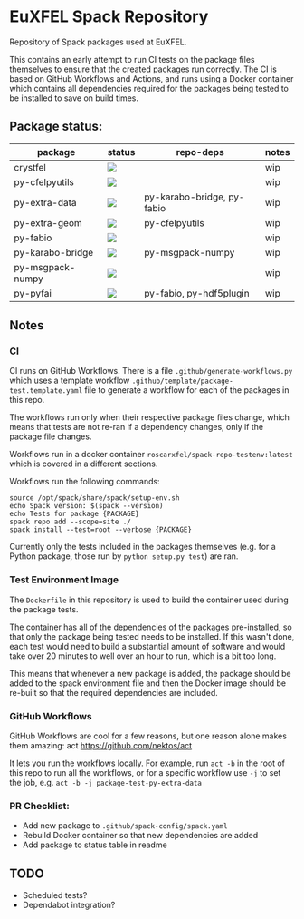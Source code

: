 #  EuXFEL Spack Repository

Repository of Spack packages used at EuXFEL.

This contains an early attempt to run CI tests on the package files themselves
to ensure that the created packages run correctly. The CI is based on GitHub
Workflows and Actions, and runs using a Docker container which contains all
dependencies required for the packages being tested to be installed to save on
build times.

## Package status:

| package          | status                                                                                                | repo-deps                   | notes |
|------------------|-------------------------------------------------------------------------------------------------------|-----------------------------|-------|
| crystfel         | ![](https://github.com/robertrosca/spack-repo/workflows/.github/workflows/crystfel/badge.svg)         |                             | wip   |
| py-cfelpyutils   | ![](https://github.com/robertrosca/spack-repo/workflows/.github/workflows/py-cfelpyutils/badge.svg)   |                             | wip   |
| py-extra-data    | ![](https://github.com/robertrosca/spack-repo/workflows/.github/workflows/py-extra-data/badge.svg)    | py-karabo-bridge, py-fabio  | wip   |
| py-extra-geom    | ![](https://github.com/robertrosca/spack-repo/workflows/.github/workflows/py-extra-geom/badge.svg)    | py-cfelpyutils              | wip   |
| py-fabio         | ![](https://github.com/robertrosca/spack-repo/workflows/.github/workflows/py-fabio/badge.svg)         |                             | wip   |
| py-karabo-bridge | ![](https://github.com/robertrosca/spack-repo/workflows/.github/workflows/py-karabo-bridge/badge.svg) | py-msgpack-numpy            | wip   |
| py-msgpack-numpy | ![](https://github.com/robertrosca/spack-repo/workflows/.github/workflows/py-msgpack-numpy/badge.svg) |                             | wip   |
| py-pyfai         | ![](https://github.com/robertrosca/spack-repo/workflows/.github/workflows/py-pyfai/badge.svg)         | py-fabio, py-hdf5plugin     | wip   |

## Notes

### CI

CI runs on GitHub Workflows. There is a file `.github/generate-workflows.py`
which uses a template workflow `.github/template/package-test.template.yaml`
file to generate a workflow for each of the packages in this repo.

The workflows run only when their respective package files change, which means
that tests are not re-ran if a dependency changes, only if the package file
changes.

Workflows run in a docker container `roscarxfel/spack-repo-testenv:latest` which
is covered in a different sections.

Workflows run the following commands:

```
source /opt/spack/share/spack/setup-env.sh
echo Spack version: $(spack --version)
echo Tests for package {PACKAGE}
spack repo add --scope=site ./
spack install --test=root --verbose {PACKAGE}
```
Currently only the tests included in the packages themselves (e.g. for a
Python package, those run by `python setup.py test`) are ran.

### Test Environment Image

The `Dockerfile` in this repository is used to build the container used during
the package tests.

The container has all of the dependencies of the packages pre-installed, so that
only the package being tested needs to be installed. If this wasn't done, each
test would need to build a substantial amount of software and would take over 20
minutes to well over an hour to run, which is a bit too long.

This means that whenever a new package is added, the package should be added to
the spack environment file and then the Docker image should be re-built so that
the required dependencies are included.

### GitHub Workflows

GitHub Workflows are cool for a few reasons, but one reason alone makes them
amazing: act https://github.com/nektos/act

It lets you run the workflows locally. For example, run `act -b` in the root of
this repo to run all the workflows, or for a specific workflow use `-j` to set
the job, e.g. `act -b -j package-test-py-extra-data`

### PR Checklist:

- Add new package to `.github/spack-config/spack.yaml`
- Rebuild Docker container so that new dependencies are added
- Add package to status table in readme

## TODO

- Scheduled tests?
- Dependabot integration?
